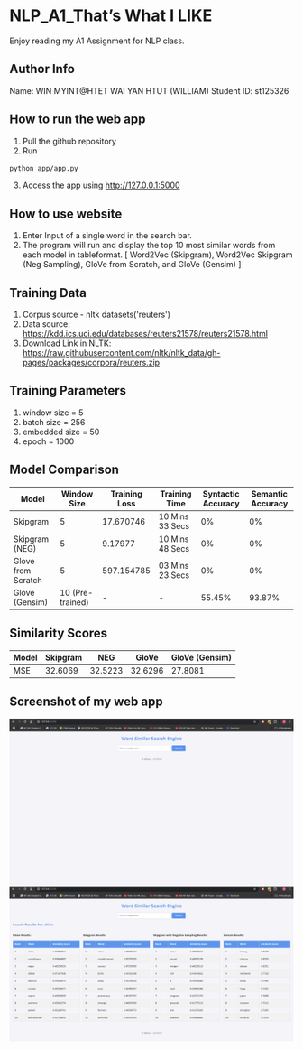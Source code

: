 # NLP_A1_That’s What I LIKE
Enjoy reading my A1 Assignment for NLP class.

## Author Info
Name: WIN MYINT@HTET WAI YAN HTUT (WILLIAM)
Student ID: st125326

## How to run the web app
1. Pull the github repository
2. Run
```sh
python app/app.py
```
3. Access the app using http://127.0.0.1:5000

## How to use website
1. Enter Input of a single word in the search bar.
2. The program will run and display the top 10 most similar words from each model in tableformat. [ Word2Vec (Skipgram), Word2Vec Skipgram (Neg Sampling), GloVe from Scratch, and GloVe (Gensim) ]

## Training Data
1. Corpus source - nltk datasets('reuters')
2. Data source: https://kdd.ics.uci.edu/databases/reuters21578/reuters21578.html
3. Download Link in NLTK: https://raw.githubusercontent.com/nltk/nltk_data/gh-pages/packages/corpora/reuters.zip 

## Training Parameters
1. window size   = 5
2. batch size    = 256
3. embedded size = 50
4. epoch         = 1000

## Model Comparison

| Model                | Window Size       | Training Loss   | Training Time     | Syntactic Accuracy | Semantic Accuracy |
|----------------------|-------------------|-----------------|-------------------|--------------------|-------------------|
| Skipgram             | 5                 | 17.670746       | 10 Mins 33 Secs   | 0%                 | 0%                |
| Skipgram (NEG)       | 5                 | 9.17977         | 10 Mins 48 Secs   | 0%                 | 0%                |
| Glove from Scratch   | 5                 | 597.154785      | 03 Mins 23 Secs   | 0%                 | 0%                |
| Glove (Gensim)       | 10 (Pre-trained)  | -               | -                 | 55.45%             | 93.87%            |

## Similarity Scores
| Model                | Skipgram  | NEG      | GloVe    | GloVe (Gensim) |
|----------------------|-----------|----------|----------|----------------|
| MSE                  | 32.6069   | 32.5223  | 32.6296  | 27.8081        |

## Screenshot of my web app
![Landing Page](<landing page.png>)
![Result Page](<Result of China.png>)